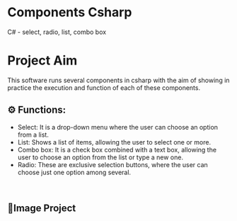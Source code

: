 # Components Csharp
C# - select, radio, list, combo box

# Project Aim
This software runs several components in csharp with the aim of showing in practice the execution and function of each of these components.

## ⚙️&nbsp;Functions:
- Select: It is a drop-down menu where the user can choose an option from a list.
- List: Shows a list of items, allowing the user to select one or more.
- Combo box: It is a check box combined with a text box, allowing the user to choose an option from the list or type a new one.
- Radio: These are exclusive selection buttons, where the user can choose just one option among several.

<br>

## 🚀Image Project


